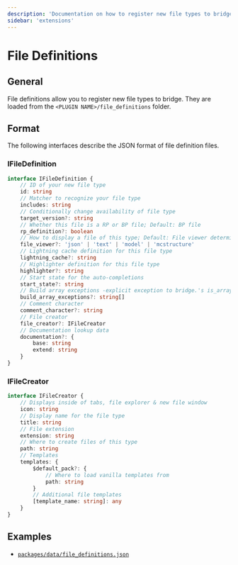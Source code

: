 ```yaml
---
description: 'Documentation on how to register new file types to bridge. with plugins.'
sidebar: 'extensions'
---
```


# File Definitions

## General

File definitions allow you to register new file types to bridge. They are loaded from the `<PLUGIN NAME>/file_definitions` folder.

## Format

The following interfaces describe the JSON format of file definition files.

### IFileDefinition

```typescript
interface IFileDefinition {
	// ID of your new file type
	id: string
	// Matcher to recognize your file type
	includes: string
	// Conditionally change availability of file type
	target_version?: string
	// Whether this file is a RP or BP file; Default: BP file
	rp_definition?: boolean
	// How to display a file of this type; Default: File viewer determined by file extension
	file_viewer?: 'json' | 'text' | 'model' | 'mcstructure'
	// Lightning cache definition for this file type
	lightning_cache?: string
	// Highlighter definition for this file type
	highlighter?: string
	// Start state for the auto-completions
	start_state?: string
	// Build array exceptions -explicit exception to bridge.'s is_array detection
	build_array_exceptions?: string[]
	// Comment character
	comment_character?: string
	// File creator
	file_creator?: IFileCreator
	// Documentation lookup data
	documentation?: {
		base: string
		extend: string
	}
}
```

### IFileCreator

```typescript
interface IFileCreator {
	// Displays inside of tabs, file explorer & new file window
	icon: string
	// Display name for the file type
	title: string
	// File extension
	extension: string
	// Where to create files of this type
	path: string
	// Templates
	templates: {
		$default_pack?: {
			// Where to load vanilla templates from
			path: string
		}
		// Additional file templates
		[template_name: string]: any
	}
}
```

## Examples

-   [`packages/data/file_definitions.json`](https://github.com/bridge-core/editor/tree/main/data/packages/minecraftBedrock/fileDefinition)
